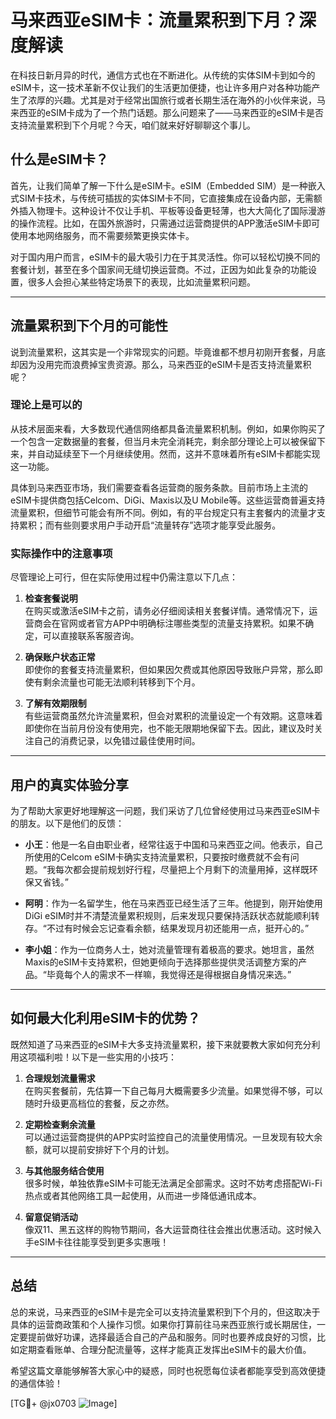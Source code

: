 # 马来西亚eSIM卡：流量累积到下月？深度解读

在科技日新月异的时代，通信方式也在不断进化。从传统的实体SIM卡到如今的eSIM卡，这一技术革新不仅让我们的生活更加便捷，也让许多用户对各种功能产生了浓厚的兴趣。尤其是对于经常出国旅行或者长期生活在海外的小伙伴来说，马来西亚的eSIM卡成为了一个热门话题。那么问题来了——马来西亚的eSIM卡是否支持流量累积到下个月呢？今天，咱们就来好好聊聊这个事儿。

## 什么是eSIM卡？

首先，让我们简单了解一下什么是eSIM卡。eSIM（Embedded SIM）是一种嵌入式SIM卡技术，与传统可插拔的实体SIM卡不同，它直接集成在设备内部，无需额外插入物理卡。这种设计不仅让手机、平板等设备更轻薄，也大大简化了国际漫游的操作流程。比如，在国外旅游时，只需通过运营商提供的APP激活eSIM卡即可使用本地网络服务，而不需要频繁更换实体卡。

对于国内用户而言，eSIM卡的最大吸引力在于其灵活性。你可以轻松切换不同的套餐计划，甚至在多个国家间无缝切换运营商。不过，正因为如此复杂的功能设置，很多人会担心某些特定场景下的表现，比如流量累积问题。

---

## 流量累积到下个月的可能性

说到流量累积，这其实是一个非常现实的问题。毕竟谁都不想月初刚开套餐，月底却因为没用完而浪费掉宝贵资源。那么，马来西亚的eSIM卡是否支持流量累积呢？

### 理论上是可以的

从技术层面来看，大多数现代通信网络都具备流量累积机制。例如，如果你购买了一个包含一定数据量的套餐，但当月未完全消耗完，剩余部分理论上可以被保留下来，并自动延续至下一个月继续使用。然而，这并不意味着所有eSIM卡都能实现这一功能。

具体到马来西亚市场，我们需要查看各运营商的服务条款。目前市场上主流的eSIM卡提供商包括Celcom、DiGi、Maxis以及U Mobile等。这些运营商普遍支持流量累积，但细节可能会有所不同。例如，有的平台规定只有主套餐内的流量才支持累积；而有些则要求用户手动开启“流量转存”选项才能享受此服务。

### 实际操作中的注意事项

尽管理论上可行，但在实际使用过程中仍需注意以下几点：

1. **检查套餐说明**  
   在购买或激活eSIM卡之前，请务必仔细阅读相关套餐详情。通常情况下，运营商会在官网或者官方APP中明确标注哪些类型的流量支持累积。如果不确定，可以直接联系客服咨询。

2. **确保账户状态正常**  
   即使你的套餐支持流量累积，但如果因欠费或其他原因导致账户异常，那么即使有剩余流量也可能无法顺利转移到下个月。

3. **了解有效期限制**  
   有些运营商虽然允许流量累积，但会对累积的流量设定一个有效期。这意味着即使你在当前月份没有使用完，也不能无限期地保留下去。因此，建议及时关注自己的消费记录，以免错过最佳使用时间。

---

## 用户的真实体验分享

为了帮助大家更好地理解这一问题，我们采访了几位曾经使用过马来西亚eSIM卡的朋友。以下是他们的反馈：

- **小王**：他是一名自由职业者，经常往返于中国和马来西亚之间。他表示，自己所使用的Celcom eSIM卡确实支持流量累积，只要按时缴费就不会有问题。“我每次都会提前规划好行程，尽量把上个月剩下的流量用掉，这样既环保又省钱。”

- **阿明**：作为一名留学生，他在马来西亚已经生活了三年。他提到，刚开始使用DiGi eSIM时并不清楚流量累积规则，后来发现只要保持活跃状态就能顺利转存。“不过有时候会忘记查看余额，结果发现月初还能用一点，挺开心的。”

- **李小姐**：作为一位商务人士，她对流量管理有着极高的要求。她坦言，虽然Maxis的eSIM卡支持累积，但她更倾向于选择那些提供灵活调整方案的产品。“毕竟每个人的需求不一样嘛，我觉得还是得根据自身情况来选。”

---

## 如何最大化利用eSIM卡的优势？

既然知道了马来西亚的eSIM卡大多支持流量累积，接下来就要教大家如何充分利用这项福利啦！以下是一些实用的小技巧：

1. **合理规划流量需求**  
   在购买套餐前，先估算一下自己每月大概需要多少流量。如果觉得不够，可以随时升级更高档位的套餐，反之亦然。

2. **定期检查剩余流量**  
   可以通过运营商提供的APP实时监控自己的流量使用情况。一旦发现有较大余额，就可以提前安排好下个月的计划。

3. **与其他服务结合使用**  
   很多时候，单独依靠eSIM卡可能无法满足全部需求。这时不妨考虑搭配Wi-Fi热点或者其他网络工具一起使用，从而进一步降低通讯成本。

4. **留意促销活动**  
   像双11、黑五这样的购物节期间，各大运营商往往会推出优惠活动。这时候入手eSIM卡往往能享受到更多实惠哦！

---

## 总结

总的来说，马来西亚的eSIM卡是完全可以支持流量累积到下个月的，但这取决于具体的运营商政策和个人操作习惯。如果你打算前往马来西亚旅行或长期居住，一定要提前做好功课，选择最适合自己的产品和服务。同时也要养成良好的习惯，比如定期查看账单、合理分配流量等，这样才能真正发挥出eSIM卡的最大价值。

希望这篇文章能够解答大家心中的疑惑，同时也祝愿每位读者都能享受到高效便捷的通信体验！  

[TG💪+ @jx0703 ![Image](https://github.com/user-attachments/assets/dbca1d08-cadb-493c-b0ec-ad6f7a83f270)]